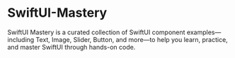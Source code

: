 # SwiftUI-Mastery
SwiftUI Mastery is a curated collection of SwiftUI component examples—including Text, Image, Slider, Button, and more—to help you learn, practice, and master SwiftUI through hands-on code.
